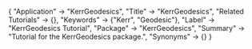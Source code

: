 {
 "Application" -> "KerrGeodesics",
 "Title" -> "KerrGeodesics",
 "Related Tutorials" -> {},
 "Keywords" -> {"Kerr", "Geodesic"},
 "Label" -> "KerrGeodesics Tutorial",
 "Package" -> "KerrGeodesics",
 "Summary" -> "Tutorial for the KerrGeodesics package.",
 "Synonyms" -> {}
 }

